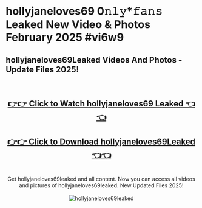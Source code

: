 # hollyjaneloves69 0𝚗𝚕𝚢*𝚏𝚊𝚗𝚜 Leaked New Video & Photos February 2025 #vi6w9

<h2>hollyjaneloves69Leaked Videos And Photos - Update Files 2025!</h2>
<br>
<div align="center">
<h2><a href="https://mediaupload.pro?title=hollyjaneloves69&ref=11F" rel="nofollow">👉👉 Click to Watch hollyjaneloves69 Leaked 👈👈</a></h2>
<h2><a href="https://mediaupload.pro?title=hollyjaneloves69&ref=11F" rel="nofollow">👉👉 Click to Download hollyjaneloves69Leaked 👈👈</a></h2>
<br>
Get hollyjaneloves69leaked and all content. Now you can access all videos and pictures of hollyjaneloves69leaked. New Updated Files 2025!
<br>
<br>
<a href="https://mediaupload.pro?title=hollyjaneloves69&ref=11F" rel="nofollow" data-target="animated-image.originalLink"><img src="https://i.ibb.co/Gkj2r4b/banner.png" alt="hollyjaneloves69leaked" style="max-width: 100%; display: inline-block;" data-target="animated-image.originalImage"></a>
</div>
<br>

